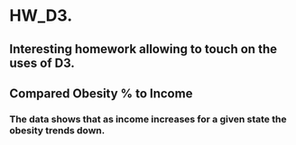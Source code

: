 # HW_D3. 

## Interesting homework allowing to touch on the uses of D3.  

## Compared Obesity % to Income   
  ### The data shows that as income increases for a given state the obesity trends down.   
  
  
  
